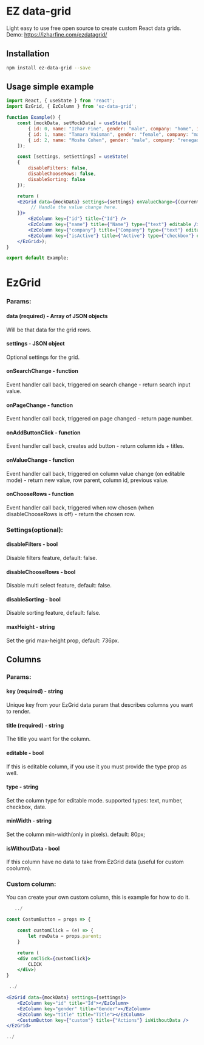 # EZ data-grid


Light easy to use free open source to create custom React data grids. <br/>
Demo: https://izharfine.com/ezdatagrid/

## Installation

```bash
npm install ez-data-grid --save
```

## Usage simple example

```jsx
import React, { useState } from 'react';
import EzGrid, { EzColumn } from 'ez-data-grid';

function Example() {
	const [mockData, setMockData] = useState([
	    { id: 0, name: "Izhar Fine", gender: "male", company: "home", isActive: true },
	    { id: 1, name: "Tamara Vaisman", gender: "female", company: "mall", isActive: true },
	    { id: 2, name: "Moshe Cohen", gender: "male", company: "renegade", isActive: false }
	]);

	const [settings, setSettings] = useState(
	{
		disableFilters: false,
		disableChooseRows: false,
		disableSorting: false
	});

	return (
	<EzGrid data={mockData} settings={settings} onValueChange={(currentValue, parent, columnId, prevValue) => {
	     // Handle the value change here.
	}}>
	    <EzColumn key={"id"} title={"Id"} />
	    <EzColumn key={"name"} title={"Name"} type={"text"} editable />
	    <EzColumn key={"company"} title={"Company"} type={"text"} editable />
	    <EzColumn key={"isActive"} title={"Active"} type={"checkbox"} editable />
	</EzGrid>);
}

export default Example;
```

# EzGrid 
### Params:

#### data (required) - Array of JSON objects
Will be that data for the grid rows.

#### settings - JSON object
Optional settings for the grid.

#### onSearchChange - function
Event handler call back, triggered on search change - return search input value.

#### onPageChange - function
Event handler call back, triggered on page changed - return page number.

#### onAddButtonClick - function
Event handler call back, creates add button - return column ids + titles.

#### onValueChange - function
Event handler call back, triggered on column value change (on editable mode) - return new value, row parent, column id, previous value.

#### onChooseRows - function
Event handler call back, triggered when row chosen (when disableChooseRows is off) - return the chosen row.

### Settings(optional):

#### disableFilters - bool
Disable filters feature, default: false.

#### disableChooseRows - bool
Disable multi select feature, default: false.

#### disableSorting - bool
Disable sorting feature, default: false.

#### maxHeight - string
Set the grid max-height prop, default: 736px.

## Columns
### Params:

#### key (required) - string
Unique key from your EzGrid data param that describes columns you want to render.

#### title (required) - string
The title you want for the column.

#### editable - bool
If this is editable column, if you use it you must provide the type prop as well.

#### type - string
Set the column type for editable mode. supported types: text, number, checkbox, date.

#### minWidth - string
Set the column min-width(only in pixels). default: 80px;

#### isWithoutData - bool
If this column have no data to take from EzGrid data (useful for custom coolumn).

### Custom column:
You can create your own custom column, this is example for how to do it.


```jsx
   ../

const CostumButton = props => {

    const customClick = (e) => {
        let rowData = props.parent;
    }

    return (
    <div onClick={customClick}>
        CLICK
    </div>)
}

 ../

<EzGrid data={mockData} settings={settings}>
    <EzColumn key="id" title="Id"></EzColumn>
    <EzColumn key="gender" title="Gender"></EzColumn>
    <EzColumn key="title" title="Title"></EzColumn>
    <CostumButton key={"custom"} title={"Actions"} isWithoutData />
</EzGrid>

../
```
